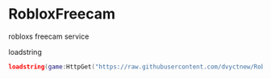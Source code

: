# RobloxFreecam
robloxs freecam service

loadstring
```lua
loadstring(game:HttpGet("https://raw.githubusercontent.com/dvyctnew/RobloxFreecam/refs/heads/main/main.lua"))()
```
